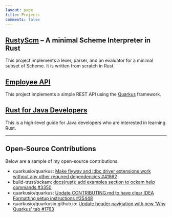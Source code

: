 ```yaml
---
layout: page
title: Projects
comments: false
---
```



## [RustyScm](https://github.com/chrischiedo/rustyscm) – A minimal Scheme Interpreter in Rust

This project implements a lexer, parser, and an evaluator for a minimal subset of Scheme. It is written from scratch in Rust.

## [Employee API](https://github.com/chrischiedo/quarkus-employee-rest-api)

This project implements a simple REST API using the [Quarkus](https://quarkus.io/) framework.


## [Rust for Java Developers](https://chrischiedo.github.io/rust-for-java-devs/)

This is a high-level guide for Java developers who are interested in learning Rust.

---

## Open-Source Contributions

Below are a sample of my open-source contributions:

- quarkusio/quarkus: [Make flyway and jdbc driver extensions work without any other required dependencies #41862](https://github.com/quarkusio/quarkus/pull/41862)
- build-trust/ockam: [docs(rust): add examples section to ockam help commands #3350](https://github.com/build-trust/ockam/pull/3350)
- quarkusio/quarkus: [Update CONTRIBUTING.md to have clear IDEA Formatting setup instructions #35448](https://github.com/quarkusio/quarkus/pull/35448)
- quarkusio/quarkusio.github.io: [Update header navigation with new 'Why Quarkus' tab #1763](https://github.com/quarkusio/quarkusio.github.io/pull/1763)

